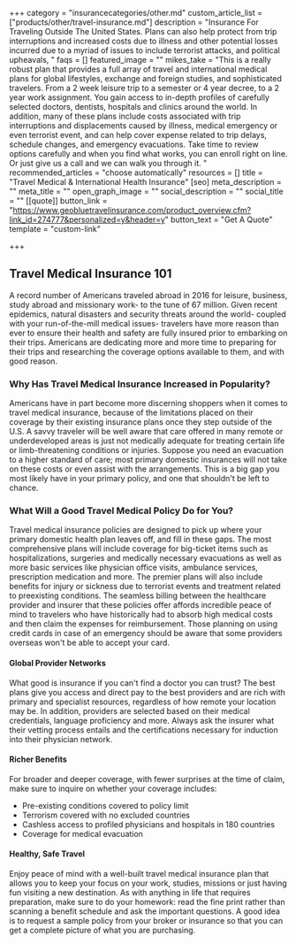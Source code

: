 +++
category = "insurancecategories/other.md"
custom_article_list = ["products/other/travel-insurance.md"]
description = "Insurance For Traveling Outside The United States.  Plans can also help protect from trip interruptions and increased costs due to illness and other potential losses incurred due to a myriad of issues to include terrorist attacks, and political upheavals, "
faqs = []
featured_image = ""
mikes_take = "This is a really robust plan that provides a full array of travel and international medical plans for global lifestyles, exchange and foreign studies, and sophisticated travelers. From a 2 week leisure trip to a semester or 4 year decree, to a 2 year work assignment. You gain access to in-depth profiles of carefully selected doctors, dentists, hospitals and clinics around the world. In addition, many of these plans include costs associated with trip interruptions and displacements caused by illness, medical emergency or even terrorist event, and can help cover expense related to trip delays, schedule changes, and emergency evacuations.  Take time to review options carefully and when you find what works, you can enroll right on line.  Or just give us a call and we can walk you through it. "
recommended_articles = "choose automatically"
resources = []
title = "Travel Medical & International Health Insurance"
[seo]
meta_description = ""
meta_title = ""
open_graph_image = ""
social_description = ""
social_title = ""
[[quote]]
button_link = "https://www.geobluetravelinsurance.com/product_overview.cfm?link_id=274777&personalized=y&header=y"
button_text = "Get A Quote"
template = "custom-link"

+++
## Travel Medical Insurance 101

A record number of Americans traveled abroad in 2016 for leisure, business, study abroad and missionary work- to the tune of 67 million. Given recent epidemics, natural disasters and security threats around the world- coupled with your run-of-the-mill medical issues- travelers have more reason than ever to ensure their health and safety are fully insured prior to embarking on their trips. Americans are dedicating more and more time to preparing for their trips and researching the coverage options available to them, and with good reason.

### Why Has Travel Medical Insurance Increased in Popularity?

Americans have in part become more discerning shoppers when it comes to travel medical insurance, because of the limitations placed on their coverage by their existing insurance plans once they step outside of the U.S. A savvy traveler will be well aware that care offered in many remote or underdeveloped areas is just not medically adequate for treating certain life or limb-threatening conditions or injuries. Suppose you need an evacuation to a higher standard of care; most primary domestic insurances will not take on these costs or even assist with the arrangements. This is a big gap you most likely have in your primary policy, and one that shouldn't be left to chance.

### What Will a Good Travel Medical Policy Do for You?

Travel medical insurance policies are designed to pick up where your primary domestic health plan leaves off, and fill in these gaps. The most comprehensive plans will include coverage for big-ticket items such as hospitalizations, surgeries and medically necessary evacuations as well as more basic services like physician office visits, ambulance services, prescription medication and more. The premier plans will also include benefits for injury or sickness due to terrorist events and treatment related to preexisting conditions. The seamless billing between the healthcare provider and insurer that these policies offer affords incredible peace of mind to travelers who have historically had to absorb high medical costs and then claim the expenses for reimbursement. Those planning on using credit cards in case of an emergency should be aware that some providers overseas won't be able to accept your card.

#### Global Provider Networks

What good is insurance if you can't find a doctor you can trust? The best plans give you access and direct pay to the best providers and are rich with primary and specialist resources, regardless of how remote your location may be. In addition, providers are selected based on their medical credentials, language proficiency and more. Always ask the insurer what their vetting process entails and the certifications necessary for induction into their physician network.

#### Richer Benefits

For broader and deeper coverage, with fewer surprises at the time of claim, make sure to inquire on whether your coverage includes:

* Pre-existing conditions covered to policy limit
* Terrorism covered with no excluded countries
* Cashless access to profiled physicians and hospitals in 180 countries
* Coverage for medical evacuation

#### Healthy, Safe Travel

Enjoy peace of mind with a well-built travel medical insurance plan that allows you to keep your focus on your work, studies, missions or just having fun visiting a new destination. As with anything in life that requires preparation, make sure to do your homework: read the fine print rather than scanning a benefit schedule and ask the important questions. A good idea is to request a sample policy from your broker or insurance so that you can get a complete picture of what you are purchasing.